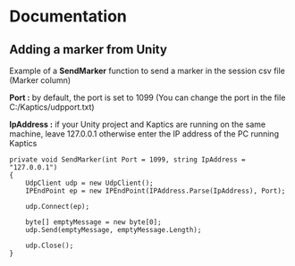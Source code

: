 # Documentation

## Adding a marker from Unity

Example of a **SendMarker** function to send a marker in the session csv file (Marker column)

**Port :** by default, the port is set to 1099 (You can change the port in the file C:/Kaptics/udpport.txt)

**IpAddress :** if your Unity project and Kaptics are running on the same machine, leave 127.0.0.1 otherwise enter the IP address of the PC running Kaptics
```
private void SendMarker(int Port = 1099, string IpAddress = "127.0.0.1")
{            
    UdpClient udp = new UdpClient();
    IPEndPoint ep = new IPEndPoint(IPAddress.Parse(IpAddress), Port);

    udp.Connect(ep);

    byte[] emptyMessage = new byte[0];
    udp.Send(emptyMessage, emptyMessage.Length);

    udp.Close();
}
```
